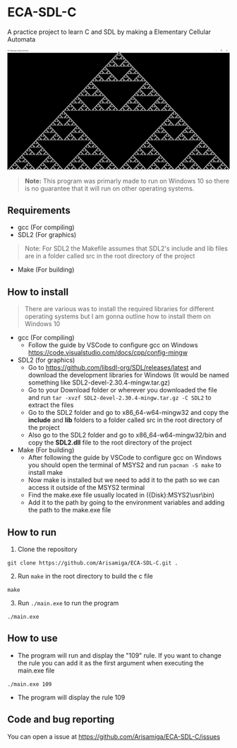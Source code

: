 # ECA-SDL-C
A practice project to learn C and SDL by making a Elementary Cellular Automata


<img src="./images/screenshot.PNG">

<br>

>**Note:** This program was primarly made to run on Windows 10 so there is no guarantee that it will run on other operating systems.

## Requirements

* gcc (For compiling)
* SDL2 (For graphics)
> Note: For SDL2 the Makefile assumes that SDL2's include and lib files are in a folder called src in the root directory of the project
* Make (For building)

## How to install
> There are various was to install the required libraries for different operating systems but I am gonna outline how to install them on Windows 10

* gcc (For compiling)
    * Follow the guide by VSCode to configure gcc on Windows https://code.visualstudio.com/docs/cpp/config-mingw
* SDL2 (for graphics)
    * Go to https://github.com/libsdl-org/SDL/releases/latest and download the development libraries for Windows (It would be named something like SDL2-devel-2.30.4-mingw.tar.gz)
    * Go to your Download folder or wherever you downloaded the file and run `tar -xvzf SDL2-devel-2.30.4-mingw.tar.gz -C SDL2` to extract the files
    * Go to the SDL2 folder and go to x86_64-w64-mingw32 and copy the **include** and **lib** folders to a folder called src in the root directory of the project
    * Also go to the SDL2 folder and go to x86_64-w64-mingw32/bin and copy the **SDL2.dll** file to the root directory of the project
* Make (For building)
    * After following the guide by VSCode to configure gcc on Windows you should open the terminal of MSYS2 and run `pacman -S make` to install make
    * Now make is installed but we need to add it to the path so we can access it outside of the MSYS2 terminal
    * Find the make.exe file usually located in ({Disk}:MSYS2\usr\bin)
    * Add it to the path by going to the environment variables and adding the path to the make.exe file


## How to run

1. Clone the repository 
```
git clone https://github.com/Arisamiga/ECA-SDL-C.git .
```

2. Run `make` in the root directory to build the c file
```
make
```

3. Run `./main.exe` to run the program
```
./main.exe
```

## How to use

* The program will run and display the "109" rule. If you want to change the rule you can add it as the first argument when executing the main.exe file
```
./main.exe 109
```
* The program will display the rule 109


## Code and bug reporting
You can open a issue at https://github.com/Arisamiga/ECA-SDL-C/issues
